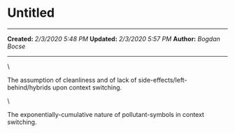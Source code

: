 Untitled
========

  -------------- --------------------
  **Created:**   *2/3/2020 5:48 PM*
  **Updated:**   *2/3/2020 5:57 PM*
  **Author:**    *Bogdan Bocse*
  -------------- --------------------

\

The assumption of cleanliness and of lack of
side-effects/left-behind/hybrids upon context switching.

\

The exponentially-cumulative nature of pollutant-symbols in context
switching.

 
